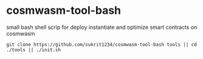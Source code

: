 # cosmwasm-tool-bash
small bash shell scrip for deploy instantiate and optimize smart contracts on cosmwasm

``` 
git clone https://github.com/sukrit1234/cosmwasm-tool-bash tools || cd ./tools || ./init.sh
``` 
